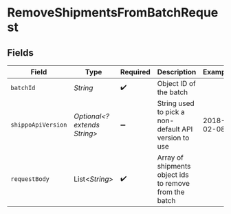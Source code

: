 # RemoveShipmentsFromBatchRequest


## Fields

| Field                                                  | Type                                                   | Required                                               | Description                                            | Example                                                |
| ------------------------------------------------------ | ------------------------------------------------------ | ------------------------------------------------------ | ------------------------------------------------------ | ------------------------------------------------------ |
| `batchId`                                              | *String*                                               | :heavy_check_mark:                                     | Object ID of the batch                                 |                                                        |
| `shippoApiVersion`                                     | *Optional<? extends String>*                           | :heavy_minus_sign:                                     | String used to pick a non-default API version to use   | 2018-02-08                                             |
| `requestBody`                                          | List<*String*>                                         | :heavy_check_mark:                                     | Array of shipments object ids to remove from the batch |                                                        |